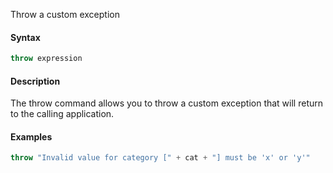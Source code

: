 Throw a custom exception

#### Syntax
```js
throw expression
```

#### Description
The throw command allows you to throw a custom exception that will return to the calling application.

#### Examples
```js
throw "Invalid value for category [" + cat + "] must be 'x' or 'y'"
```